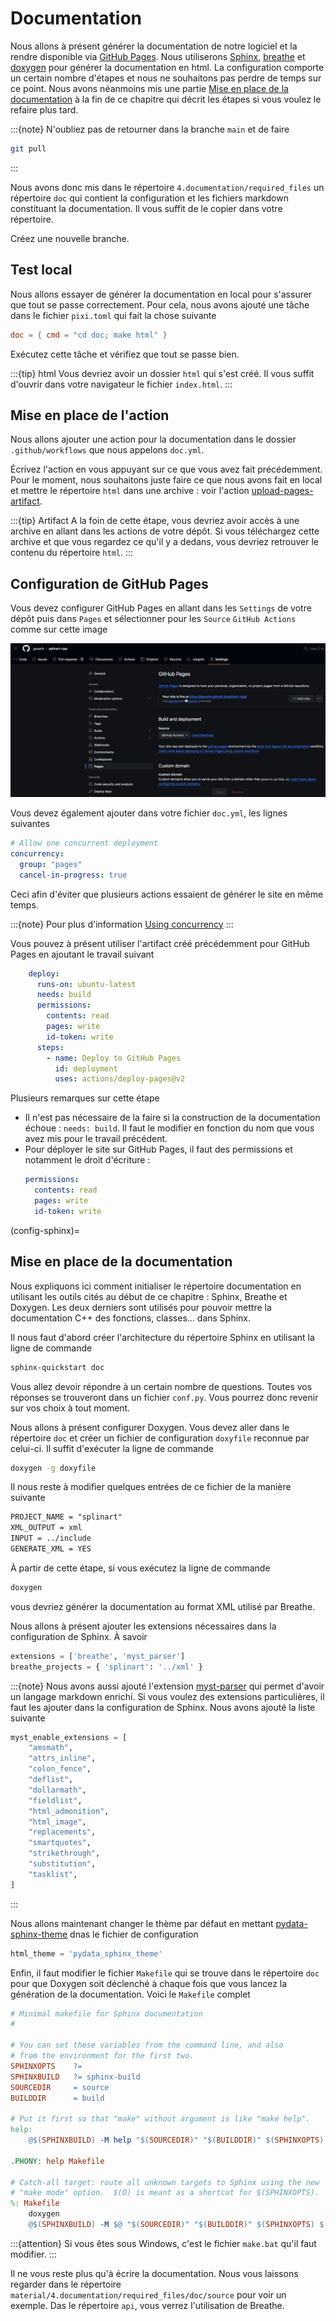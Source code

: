 # Documentation

Nous allons à présent générer la documentation de notre logiciel et la rendre disponible via [GitHub Pages](https://pages.github.com/). Nous utiliserons [Sphinx](https://www.sphinx-doc.org), [breathe](https://breathe.readthedocs.io) et [doxygen](https://www.doxygen.nl/) pour générer la documentation en html. La configuration comporte un certain nombre d'étapes et nous ne souhaitons pas perdre de temps sur ce point. Nous avons néanmoins mis une partie [Mise en place de la documentation](#config-sphinx) à la fin de ce chapitre qui décrit les étapes si vous voulez le refaire plus tard.

:::{note}
N'oubliez pas de retourner dans la branche `main` et de faire

```bash
git pull
```
:::

Nous avons donc mis dans le répertoire `4.documentation/required_files` un répertoire `doc` qui contient la configuration et les fichiers markdown constituant la documentation. Il vous suffit de le copier dans votre répertoire.

Créez une nouvelle branche.

## Test local

Nous allons essayer de générer la documentation en local pour s'assurer que tout se passe correctement. Pour cela, nous avons ajouté une tâche dans le fichier `pixi.toml` qui fait la chose suivante

```toml
doc = { cmd = "cd doc; make html" }
```

Exécutez cette tâche et vérifiez que tout se passe bien.

:::{tip} html
Vous devriez avoir un dossier `html` qui s'est créé. Il vous suffit d'ouvrir dans votre navigateur le fichier `index.html`.
:::

## Mise en place de l'action

Nous allons ajouter une action pour la documentation dans le dossier `.github/workflows` que nous appelons `doc.yml`.

Écrivez l'action en vous appuyant sur ce que vous avez fait précédemment. Pour le moment, nous souhaitons juste faire ce que nous avons fait en local et mettre le répertoire `html` dans une archive : voir l'action [upload-pages-artifact](https://github.com/actions/upload-pages-artifact).

:::{tip} Artifact
A la foin de cette étape, vous devriez avoir accès à une archive en allant dans les actions de votre dépôt. Si vous téléchargez cette archive et que vous regardez ce qu'il y a dedans, vous devriez retrouver le contenu du répertoire `html`.
:::

## Configuration de GitHub Pages

Vous devez configurer GitHub Pages en allant dans les `Settings` de votre dépôt puis dans `Pages` et sélectionner pour les `Source` `GitHub Actions` comme sur cette image

![](./figures/pages.png)

Vous devez également ajouter dans votre fichier `doc.yml`, les lignes suivantes

```yaml
# Allow one concurrent deployment
concurrency:
  group: "pages"
  cancel-in-progress: true
```

Ceci afin d'éviter que plusieurs actions essaient de générer le site en même temps.

:::{note} Pour plus d'information
[Using concurrency](https://docs.github.com/en/actions/using-jobs/using-concurrency)
:::

Vous pouvez à présent utiliser l'artifact créé précédemment pour GitHub Pages en ajoutant le travail suivant

```yaml
    deploy:
      runs-on: ubuntu-latest
      needs: build
      permissions:
        contents: read
        pages: write
        id-token: write
      steps:
        - name: Deploy to GitHub Pages
          id: deployment
          uses: actions/deploy-pages@v2
```

Plusieurs remarques sur cette étape

- Il n'est pas nécessaire de la faire si la construction de la documentation échoue : `needs: build`. Il faut le modifier en fonction du nom que vous avez mis pour le travail précédent.
- Pour déployer le site sur GitHub Pages, il faut des permissions et notamment le droit d'écriture :
    ```yaml
    permissions:
      contents: read
      pages: write
      id-token: write
    ```


(config-sphinx)=
## Mise en place de la documentation

Nous expliquons ici comment initialiser le répertoire documentation en utilisant les outils cités au début de ce chapitre : Sphinx, Breathe et Doxygen. Les deux derniers sont utilisés pour pouvoir mettre la documentation C++ des fonctions, classes... dans Sphinx.

Il nous faut d'abord créer l'architecture du répertoire Sphinx en utilisant la ligne de commande

```bash
sphinx-quickstart doc
```

Vous allez devoir répondre à un certain nombre de questions. Toutes vos réponses se trouveront dans un fichier `conf.py`. Vous pourrez donc revenir sur vos choix à tout moment.

Nous allons à présent configurer Doxygen. Vous devez aller dans le répertoire `doc` et créer un fichier de configuration `doxyfile` reconnue par celui-ci. Il suffit d'exécuter la ligne de commande

```bash
doxygen -g doxyfile
```

Il nous reste à modifier quelques entrées de ce fichier de la manière suivante

```txt
PROJECT_NAME = "splinart"
XML_OUTPUT = xml
INPUT = ../include
GENERATE_XML = YES
```

À partir de cette étape, si vous exécutez la ligne de commande

```bash
doxygen
```

vous devriez générer la documentation au format XML utilisé par Breathe.

Nous allons à présent ajouter les extensions nécessaires dans la configuration de Sphinx. À savoir

```python
extensions = ['breathe', 'myst_parser']
breathe_projects = { 'splinart': '../xml' }
```

:::{note}
Nous avons aussi ajouté l'extension [myst-parser](https://myst-parser.readthedocs.io) qui permet d'avoir un langage markdown enrichi. Si vous voulez des extensions particulières, il faut les ajouter dans la configuration de Sphinx. Nous avons ajouté la liste suivante

```python
myst_enable_extensions = [
    "amsmath",
    "attrs_inline",
    "colon_fence",
    "deflist",
    "dollarmath",
    "fieldlist",
    "html_admonition",
    "html_image",
    "replacements",
    "smartquotes",
    "strikethrough",
    "substitution",
    "tasklist",
]
```
:::

Nous allons maintenant changer le thème par défaut en mettant [pydata-sphinx-theme](https://pydata-sphinx-theme.readthedocs.io) dnas le fichier de configuration

```python
html_theme = 'pydata_sphinx_theme'
```

Enfin, il faut modifier le fichier `Makefile` qui se trouve dans le répertoire `doc` pour que Doxygen soit déclenché à chaque fois que vous lancez la génération de la documentation. Voici le `Makefile` complet

```makefile
# Minimal makefile for Sphinx documentation
#

# You can set these variables from the command line, and also
# from the environment for the first two.
SPHINXOPTS    ?=
SPHINXBUILD   ?= sphinx-build
SOURCEDIR     = source
BUILDDIR      = build

# Put it first so that "make" without argument is like "make help".
help:
	@$(SPHINXBUILD) -M help "$(SOURCEDIR)" "$(BUILDDIR)" $(SPHINXOPTS) $(O)

.PHONY: help Makefile

# Catch-all target: route all unknown targets to Sphinx using the new
# "make mode" option.  $(O) is meant as a shortcut for $(SPHINXOPTS).
%: Makefile
	doxygen
	@$(SPHINXBUILD) -M $@ "$(SOURCEDIR)" "$(BUILDDIR)" $(SPHINXOPTS) $(O)
```

:::{attention}
Si vous êtes sous Windows, c'est le fichier `make.bat` qu'il faut modifier.
:::

Il ne vous reste plus qu'à écrire la documentation. Nous vous laissons regarder dans le répertoire `material/4.documentation/required_files/doc/source` pour voir un exemple. Das le répertoire `api`, vous verrez l'utilisation de Breathe.
